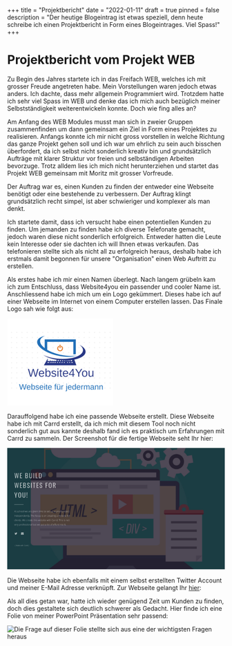 +++
title = "Projektbericht"
date = "2022-01-11"
draft = true
pinned = false
description = "Der heutige Blogeintrag ist etwas speziell, denn heute schreibe ich einen Projektbericht in Form eines Blogeintrages. Viel Spass!"
+++
# **Projektbericht vom Projekt WEB**

Zu Begin des Jahres startete ich in das Freifach WEB, welches ich mit grosser Freude angetreten habe. Mein Vorstellungen waren jedoch etwas anders. Ich dachte, dass mehr allgemein Programmiert wird. Trotzdem hatte ich sehr viel Spass im WEB und denke das ich mich auch bezüglich meiner Selbstständigkeit weiterentwickeln konnte. Doch wie fing alles an?

Am Anfang des WEB Modules musst man sich in zweier Gruppen zusammenfinden um dann gemeinsam ein Ziel in Form eines Projektes zu realisieren. Anfangs konnte ich mir nicht gross vorstellen in welche Richtung das ganze Projekt gehen soll und ich war um ehrlich zu sein auch bisschen überfordert, da ich selbst nicht sonderlich kreativ bin und grundsätzlich Aufträge mit klarer Struktur vor freien und selbständigen Arbeiten bevorzuge. Trotz alldem lies ich mich nicht herunterziehen und startet das Projekt WEB gemeinsam mit Moritz mit grosser Vorfreude.

Der Auftrag war es, einen Kunden zu finden der entweder eine Webseite benötigt oder eine bestehende zu verbessern. Der Auftrag klingt grundsätzlich recht simpel, ist aber schwieriger und komplexer als man denkt.

Ich startete damit, dass ich versucht habe einen potentiellen Kunden zu finden. Um jemanden zu finden habe ich diverse Telefonate gemacht, jedoch waren diese nicht sonderlich erfolgreich. Entweder hatten die Leute kein Interesse oder sie dachten ich will Ihnen etwas verkaufen. Das telefonieren stellte sich als nicht all zu erfolgreich heraus, deshalb habe ich erstmals damit begonnen für unsere "Organisation" einen Web Auftritt zu erstellen.

Als erstes habe ich mir einen Namen überlegt. Nach langem grübeln kam ich zum Entschluss, dass Website4you ein passender und cooler Name ist. Anschliessend habe ich mich um ein Logo gekümmert. Dieses habe ich auf einer Webseite im Internet von einem Computer erstellen lassen. Das Finale Logo sah wie folgt aus: 

![Das Logo von Website4You](bild1.png)

Darauffolgend habe ich eine passende Webseite erstellt. Diese Webseite habe ich mit Carrd erstellt, da ich mich mit diesem Tool noch nicht sonderlich gut aus kannte deshalb fand ich es praktisch um Erfahrungen mit Carrd zu sammeln. Der Screenshot für die fertige Webseite seht Ihr hier: 

![Dies ist die fertige Webseite von Webseite4You](33.png)

Die Webseite habe ich ebenfalls mit einem selbst erstellten Twitter Account und meiner E-Mail Adresse verknüpft. Zur Webseite gelangt Ihr [hier](https://website4you.carrd.co/):

Als all dies getan war, hatte ich wieder genügend Zeit um Kunden zu finden, doch dies gestaltete sich deutlich schwerer als Gedacht. Hier finde ich eine Folie von meiner PowerPoint Präsentation sehr passend:

![Die Frage auf dieser Folie stellte sich aus eine der wichtigsten Fragen heraus](55.png)